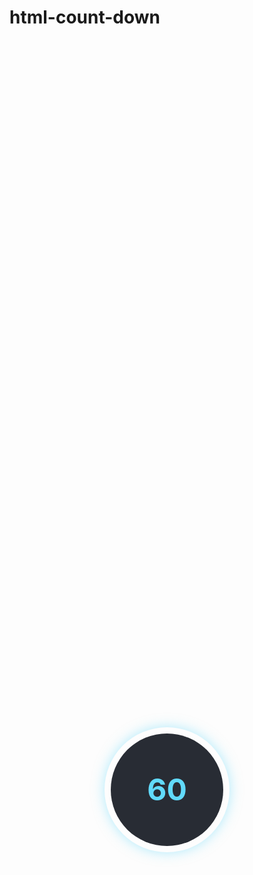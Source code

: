 # html-count-down

<style>
.countdown-circle {
  width: 200px;
  height: 200px;
  border-radius: 50%;
  background: conic-gradient(#61dafb 0deg, transparent 0deg);
  display: flex;
  justify-content: center;
  align-items: center;
  position: relative;
  box-shadow: 0 0 20px rgba(97, 218, 251, 0.5);
}

.countdown-circle::before {
  content: "";
  position: absolute;
  width: 180px;
  height: 180px;
  border-radius: 50%;
  background-color: #282c34;
  z-index: 1;
}

.countdown-text {
  font-size: 3rem;
  color: #61dafb;
  font-weight: bold;
  z-index: 2;
}

.number::before{
    content:"60";
}

</style>

<div style="display: flex;
  height:60vh;
  justify-content: center;
  align-items: center;">
    <div class="countdown-circle">
        <div class="countdown-text" id="countdown">
        <div class="number"></div>
        </div>
    </div>
</div>
